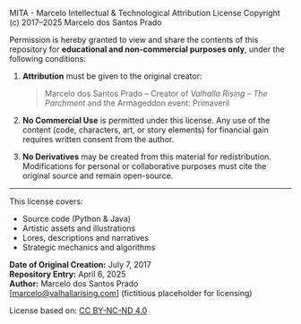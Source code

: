 MITA - Marcelo Intellectual & Technological Attribution License
Copyright (c) 2017–2025 Marcelo dos Santos Prado

Permission is hereby granted to view and share the contents of this repository for **educational and non-commercial purposes only**, under the following conditions:

1. **Attribution** must be given to the original creator:
   > Marcelo dos Santos Prado – Creator of *Valhalla Rising – The Parchment* and the Armageddon event: Primaveril

2. **No Commercial Use** is permitted under this license.
   Any use of the content (code, characters, art, or story elements) for financial gain requires written consent from the author.

3. **No Derivatives** may be created from this material for redistribution. 
   Modifications for personal or collaborative purposes must cite the original source and remain open-source.

---

This license covers:
- Source code (Python & Java)
- Artistic assets and illustrations
- Lores, descriptions and narratives
- Strategic mechanics and algorithms

**Date of Original Creation:** July 7, 2017  
**Repository Entry:** April 6, 2025  
**Author:** Marcelo dos Santos Prado  
[marcelo@valhallarising.com] (fictitious placeholder for licensing)

License based on: [CC BY-NC-ND 4.0](https://creativecommons.org/licenses/by-nc-nd/4.0/)
